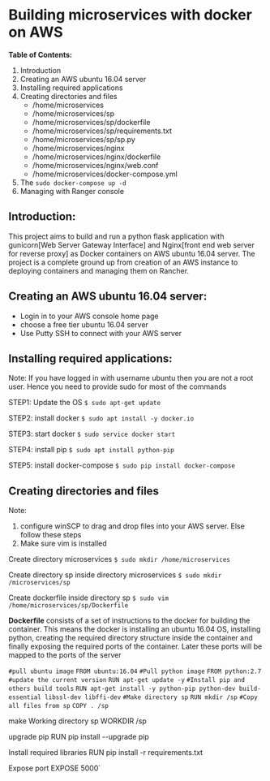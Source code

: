 # Building microservices with docker on AWS

**Table of Contents:**
1. Introduction
1. Creating an AWS ubuntu 16.04 server
1. Installing required applications
1. Creating directories and files
   * /home/microservices
   * /home/microservices/sp
   * /home/microservices/sp/dockerfile
   * /home/microservices/sp/requirements.txt
   * /home/microservices/sp/sp.py
   * /home/microservices/nginx
   * /home/microservices/nginx/dockerfile
   * /home/microservices/nginx/web.conf
   * /home/microservices/docker-compose.yml
1. The `sudo docker-compose up -d`
1. Managing with Ranger console


## Introduction: ##
This project aims to build and run a python flask application with gunicorn[Web Server Gateway Interface] and Nginx[front end web server for reverse proxy] as Docker containers on AWS ubuntu 16.04 server. The project is a complete ground up from creation of an AWS instance to deploying containers and managing them on Rancher.

## Creating an AWS ubuntu 16.04 server: ##
* Login in to your AWS console home page
* choose a free tier ubuntu 16.04 server
* Use Putty SSH to connect with your AWS server

## Installing required applications: ##
Note: If you have logged in with username ubuntu then you are not a root user. Hence you need to provide sudo for most of the commands

STEP1: Update the OS
`$ sudo apt-get update`

STEP2: install docker 
`$ sudo apt install -y docker.io`

STEP3: start docker
`$ sudo service docker start`

STEP4: install pip
`$ sudo apt install python-pip`

STEP5: install docker-compose
`$ sudo pip install docker-compose`

## Creating directories and files ##
Note: 
1. configure winSCP to drag and drop files into your AWS server. Else follow these steps
1. Make sure vim is installed

Create directory microservices 
`$ sudo mkdir /home/microservices`

Create directory sp inside directory microservices
`$ sudo mkdir /microservices/sp`

Create dockerfile inside directory sp
`$ sudo vim /home/microservices/sp/Dockerfile`

**Dockerfile** consists of a set of instructions to the docker for building the container. This means the docker is installing an ubuntu 16.04 OS, installing python, creating the required directory structure inside the container and finally exposing the required ports of the container. Later these ports will be mapped to the ports of the server

`#pull ubuntu image`
`FROM ubuntu:16.04`
`#Pull python image`
`FROM python:2.7`
`#update the current version`
`RUN apt-get update -y`
`#Install pip and others build tools`
`RUN apt-get install -y python-pip python-dev build-essential libssl-dev libffi-dev` 
`#Make directory sp`
`RUN mkdir /sp`
`#Copy all files from sp`
`COPY . /sp`

make Working directory sp
WORKDIR /sp

upgrade pip
RUN pip install --upgrade pip

Install required libraries
RUN pip install -r requirements.txt

Expose port
EXPOSE 5000`






